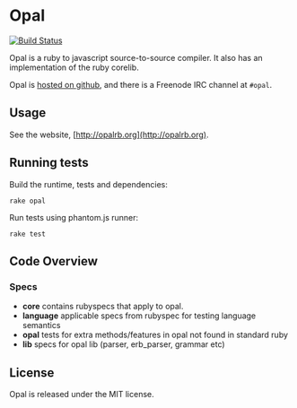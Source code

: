 # Opal

[![Build Status](https://secure.travis-ci.org/opal/opal.png?branch=master)](http://travis-ci.org/opal/opal)

Opal is a ruby to javascript source-to-source compiler. It also has an 
implementation of the ruby corelib.

Opal is [hosted on github](http://github.com/opal/opal), and there
is a Freenode IRC channel at `#opal`.

## Usage

See the website, [http://opalrb.org](http://opalrb.org).

## Running tests

Build the runtime, tests and dependencies:

```
rake opal
```

Run tests using phantom.js runner:

```
rake test
```

## Code Overview

### Specs

* **core** contains rubyspecs that apply to opal.
* **language** applicable specs from rubyspec for testing language semantics
* **opal** tests for extra methods/features in opal not found in standard ruby
* **lib** specs for opal lib (parser, erb\_parser, grammar etc)

## License

Opal is released under the MIT license.